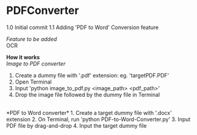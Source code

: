 # PDFConverter

1.0 Initial commit
1.1 Adding 'PDF to Word' Conversion feature

*Feature to be added*<br>
OCR

**How it works**<br>
*Image to PDF converter*
1. Create a dummy file with '.pdf' extension: eg. 'targetPDF.PDF'
2. Open Terminal
3. Input 'python image_to_pdf.py <image_path> <pdf_path>'
4. Drop the image file followed by the dummy file in Terminal
<br>
*PDF to Word converter*
1. Create a target dummy file with '.docx' extension
2. On Terminal, run 'python PDF-to-Word-Converter.py'
3. Input PDF file by drag-and-drop
4. Input the target dummy file
